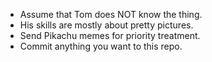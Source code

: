 - Assume that Tom does NOT know the thing.
- His skills are mostly about pretty pictures.
- Send Pikachu memes for priority treatment.
- Commit anything you want to this repo.

